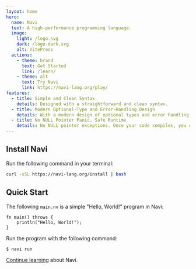 ```yaml
---
layout: home
hero:
  name: Navi
  text: A high-performance programming language.
  image:
    light: /logo.svg
    dark: /logo-dark.svg
    alt: VitePress
  actions:
    - theme: brand
      text: Get Started
      link: /learn/
    - theme: alt
      text: Try Navi
      link: https://navi-lang.org/play/
features:
  - title: Simple and Clean Syntax
    details: Designed with a straightforward and clean syntax.
  - title: Modern Optional-Type and Error-Handling Design
    details: With a modern design of optional types and error handling, Navi allows developers to gracefully manage exceptional cases and abnormal data.
  - title: No NULL Pointer Panic, Safe Runtime
    details: No NULL pointer exceptions. Once your code compiles, you can expect consistent and reliable execution.
---
```


## Install Navi

Run the following command in your terminal:

```sh
curl -sSL https://navi-lang.org/install | bash
```

## Quick Start

The following `main.nv` is a simple "Hello, World!" program in Navi:

```nv
fn main() throws {
    println("Hello, World!");
}
```

Run the program with the following command:

```sh
$ navi run
```

[Continue learning](/learn) about Navi.
